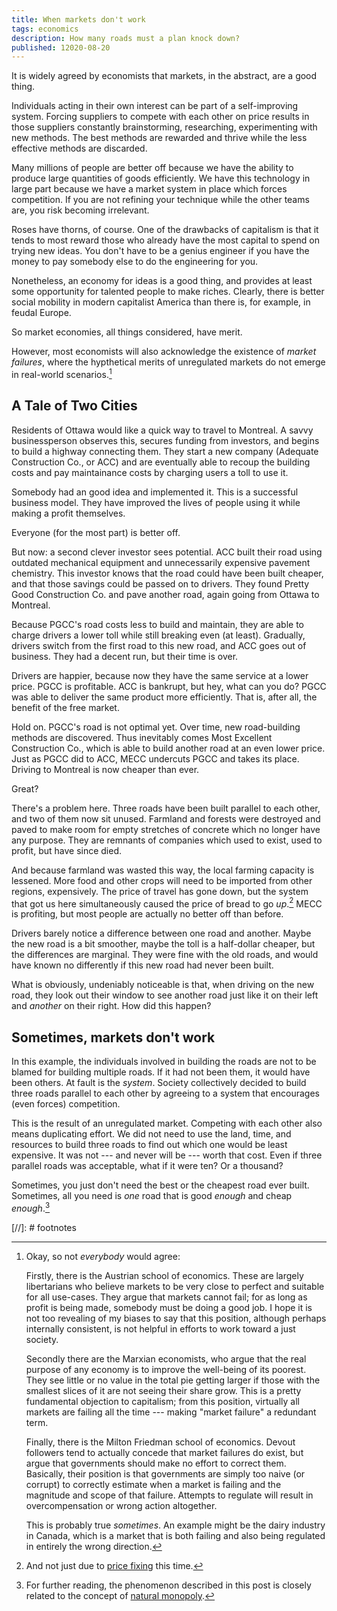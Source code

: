 ```yaml
---
title: When markets don't work
tags: economics
description: How many roads must a plan knock down?
published: 12020-08-20
---
```


It is widely agreed by economists that markets, in the abstract, are a good thing.

Individuals acting in their own interest can be part of a self-improving system. Forcing suppliers to compete with each other on price results in those suppliers constantly brainstorming, researching, experimenting with new methods. The best methods are rewarded and thrive while the less effective methods are discarded.

Many millions of people are better off because we have the ability to produce large quantities of goods efficiently. We have this technology in large part because we have a market system in place which forces competition. If you are not refining your technique while the other teams are, you risk becoming irrelevant.

Roses have thorns, of course. One of the drawbacks of capitalism is that it tends to most reward those who already have the most capital to spend on trying new ideas. You don't have to be a genius engineer if you have the money to pay somebody else to do the engineering for you.

Nonetheless, an economy for ideas is a good thing, and provides at least some opportunity for talented people to make riches. Clearly, there is better social mobility in modern capitalist America than there is, for example, in feudal Europe.

So market economies, all things considered, have merit.

However, most economists will also acknowledge the existence of _market failures_, where the hypthetical merits of unregulated markets do not emerge in real-world scenarios.[^dissenters]

## A Tale of Two Cities

Residents of Ottawa would like a quick way to travel to Montreal. A savvy businessperson observes this, secures funding from investors, and begins to build a highway connecting them. They start a new company (Adequate Construction Co., or ACC) and are eventually able to recoup the building costs and pay maintainance costs by charging users a toll to use it.

Somebody had an good idea and implemented it. This is a successful business model. They have improved the lives of people using it while making a profit themselves.

Everyone (for the most part) is better off.

But now: a second clever investor sees potential. ACC built their road using outdated mechanical equipment and unnecessarily expensive pavement chemistry. This investor knows that the road could have been built cheaper, and that those savings could be passed on to drivers. They found Pretty Good Construction Co. and pave another road, again going from Ottawa to Montreal.

Because PGCC's road costs less to build and maintain, they are able to charge drivers a lower toll while still breaking even (at least). Gradually, drivers switch from the first road to this new road, and ACC goes out of business. They had a decent run, but their time is over.

Drivers are happier, because now they have the same service at a lower price. PGCC is profitable. ACC is bankrupt, but hey, what can you do? PGCC was able to deliver the same product more efficiently. That is, after all, the benefit of the free market.

Hold on. PGCC's road is not optimal yet. Over time, new road-building methods are discovered. Thus inevitably comes Most Excellent Construction Co., which is able to build another road at an even lower price. Just as PGCC did to ACC, MECC undercuts PGCC and takes its place. Driving to Montreal is now cheaper than ever.

Great?

There's a problem here. Three roads have been built parallel to each other, and two of them now sit unused. Farmland and forests were destroyed and paved to make room for empty stretches of concrete which no longer have any purpose. They are remnants of companies which used to exist, used to profit, but have since died.

And because farmland was wasted this way, the local farming capacity is lessened. More food and other crops will need to be imported from other regions, expensively. The price of travel has gone down, but the system that got us here simultaneously caused the price of bread to go _up_.[^lowblows] MECC is profiting, but most people are actually no better off than before.

Drivers barely notice a difference between one road and another. Maybe the new road is a bit smoother, maybe the toll is a half-dollar cheaper, but the differences are marginal. They were fine with the old roads, and would have known no differently if this new road had never been built.

What is obviously, undeniably noticeable is that, when driving on the new road, they look out their window to see another road just like it on their left and _another_ on their right. How did this happen?

## Sometimes, markets don't work

In this example, the individuals involved in building the roads are not to be blamed for building multiple roads. If it had not been them, it would have been others. At fault is the _system_. Society collectively decided to build three roads parallel to each other by agreeing to a system that encourages (even forces) competition.

This is the result of an unregulated market. Competing with each other also means duplicating effort. We did not need to use the land, time, and resources to build three roads to find out which one would be least expensive. It was not --- and never will be --- worth that cost. Even if three parallel roads was acceptable, what if it were ten? Or a thousand?

Sometimes, you just don't need the best or the cheapest road ever built. Sometimes, all you need is _one_ road that is good _enough_ and cheap _enough_.[^naturalmonopoly]

[//]: # footnotes

[^dissenters]: Okay, so not _everybody_ would agree:

    Firstly, there is the Austrian school of economics. These are largely libertarians who believe markets to be very close to perfect and suitable for all use-cases. They argue that markets cannot fail; for as long as profit is being made, somebody must be doing a good job. I hope it is not too revealing of my biases to say that this position, although perhaps internally consistent, is not helpful in efforts to work toward a just society.

    Secondly there are the Marxian economists, who argue that the real purpose of any economy is to improve the well-being of its poorest. They see little or no value in the total pie getting larger if those with the smallest slices of it are not seeing their share grow. This is a pretty fundamental objection to capitalism; from this position, virtually all markets are failing all the time --- making "market failure" a redundant term.

    Finally, there is the Milton Friedman school of economics. Devout followers tend to actually concede that market failures do exist, but argue that governments should make no effort to correct them. Basically, their position is that governments are simply too naive (or corrupt) to correctly estimate when a market is failing and the magnitude and scope of that failure. Attempts to regulate will result in overcompensation or wrong action altogether.

    This is probably true _sometimes_. An example might be the dairy industry in Canada, which is a market that is both failing and also being regulated in entirely the wrong direction.

[^lowblows]: And not just due to [price fixing](https://www.macleans.ca/economy/economicanalysis/14-years-of-loblaws-bread-price-fixing-may-have-cost-you-at-least-400) this time.

[^naturalmonopoly]: For further reading, the phenomenon described in this post is closely related to the concept of [natural monopoly](https://en.wikipedia.org/wiki/Natural_monopoly).
